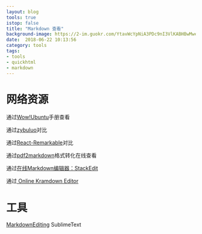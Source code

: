 ```yaml
---
layout: blog
tools: true
istop: false
title: "Markdown 查看"
background-image: https://2-im.guokr.com/YtavWcYpNiA3PDc9nI3VlKABHBwMwev-sVT_rHUQJAjEAQAA_wAAAEpQ.jpg
date:  2018-06-22 10:13:56
category: tools
tags:
- tools
- quickhtml
- markdown
---
```


# 网络资源

通过<a href="https://www.designevo.com/cn/" title="在线手册">Wow!Ubuntu</a>手册查看

通过<a href="https://www.zybuluo.com/mdeditor" title="在线对比查看">zybuluo</a>对比

通过<a href="https://ufo-github.github.io/React-Remarkable/" title="在线对比查看">React-Remarkable</a>对比

通过<a href="http://pdf2md.morethan.io/" title="在线转换查看">pdf2markdown</a>格式转化在线查看

通过<a href="https://stackedit.io/app#" title="StackEdit">在线Markdown编辑器：StackEdit</a>

通过<a href="http://kramdown.herokuapp.com/" title="Kramdown"> Online Kramdown Editor </a>

# 工具
<a href="https://github.com/SublimeText-Markdown/MarkdownEditing/" title="MarkdownEditing">MarkdownEditing</a> SublimeText
